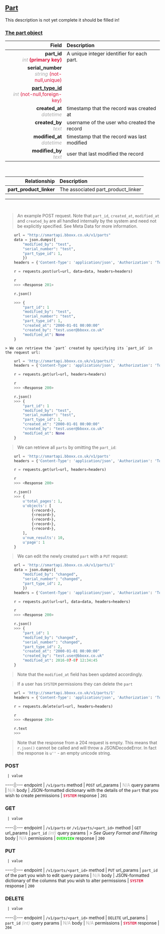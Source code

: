 ## <u>Part</u>
This description is not yet complete it should be filled in!


### <u>The part object</u>

Field | Description
------:|:------------
__part_id__ <br><font color="DarkGray">_int_</font> <font color="Crimson">__(primary key)__</font> | A unique integer identifier for each part.
__serial_number__ <br><font color="DarkGray">_string_</font> <font color="Crimson">(not-null,unique)</font> | 
__<a href="/#part-type">part_type_id</a>__ <br><font color="DarkGray">_int_</font> <font color="Crimson">(not-null,foreign-key)</font> | 
__created_at__  <br><font color="DarkGray">_datetime_</font> | timestamp that the record was created at
__created_by__  <br><font color="DarkGray">_text_</font>| username of the user who created the record
__modified_at__ <br><font color="DarkGray">_datetime_</font>| timestamp that the record was last modified
__modified_by__ <br><font color="DarkGray">_text_</font>| user that last modified the record


<br>

Relationship | Description
-------------:|:------------
__part_product_linker__ | The associated part_product_linker


<hr>
<br>

> An example POST request. Note that `part_id`, `created_at`, `modified_at` and `created_by` are all handled internally by the system and need not be explicitly specified. See Meta Data for more information.

```python
    url = "http://smartapi.bboxx.co.uk/v1/parts"
    data = json.dumps({
		"modified_by": "test",
		"serial_number": "test",
		"part_type_id": 1,
		})
    headers = {'Content-Type': 'application/json', 'Authorization': 'Token token=A_VALID_TOKEN'}

    r = requests.post(url=url, data=data, headers=headers)

    r
    >>> <Response 201>

    r.json()

    >>> {
		"part_id": 1
		"modified_by": "test",
		"serial_number": "test",
		"part_type_id": 1,
		"created_at": "2000-01-01 00:00:00"
		"created_by": "test.user@bboxx.co.uk"
		"modified_at": None
	}
```

    > We can retrieve the `part` created by specifying its `part_id` in the request url:

```python
    url = 'http://smartapi.bboxx.co.uk/v1/parts/1'
    headers = {'Content-Type': 'application/json', 'Authorization': 'Token token=A_VALID_TOKEN'}

    r = requests.get(url=url, headers=headers)

    r
    >>> <Response 200>

    r.json()
    >>> {
		"part_id": 1
		"modified_by": "test",
		"serial_number": "test",
		"part_type_id": 1,
		"created_at": "2000-01-01 00:00:00"
		"created_by": "test.user@bboxx.co.uk"
		"modified_at": None
	}
```

> We can retrieve all `parts` by omitting the `part_id`:

```python
    url = 'http://smartapi.bboxx.co.uk/v1/parts'
    headers = {'Content-Type': 'application/json', 'Authorization': 'Token token=A_VALID_TOKEN'}

    r = requests.get(url=url, headers=headers)

    r
    >>> <Response 200>

    r.json()
    >>> {
        u'total_pages': 1,
        u'objects': [
            {<record>},
            {<record>},
            {<record>},
            {<record>},
            {<record>},
        ],
        u'num_results': 10,
        u'page': 1
    }
```

> We can edit the newly created `part` with a `PUT` request:

```python
    url = 'http://smartapi.bboxx.co.uk/v1/parts/1'
    data = json.dumps({
		"modified_by": "changed",
		"serial_number": "changed",
		"part_type_id": 2,
		})
    headers = {'Content-Type': 'application/json', 'Authorization': 'Token token=A_VALID_TOKEN'}

    r = requests.put(url=url, data=data, headers=headers)

    r
    >>> <Response 200>

    r.json()
    >>> {
		"part_id": 1
		"modified_by": "changed",
		"serial_number": "changed",
		"part_type_id": 2,
		"created_at": "2000-01-01 00:00:00"
		"created_by": "test.user@bboxx.co.uk"
		"modified_at": 2016-07-07 12:34:45
	}
```
> Note that the `modified_at` field has been updated accordingly.

> If a user has `SYSTEM` permissions they can delete the `part`

```python
    url = 'http://smartapi.bboxx.co.uk/v1/parts/1'
    headers = {'Content-Type': 'application/json', 'Authorization': 'Token token=A_VALID_TOKEN'}

    r = requests.delete(url=url, headers=headers)

    r
    >>> <Response 204>

    r.text
    >>>
```
> Note that the response from a 204 request is empty. This means that `r.json()` cannot be called and will throw a JSONDecodeError. In fact the response is `u''` - an empty unicode string.



### POST
     | value
 ----:|:---
endpoint | `/v1/parts`
method | `POST`
url_params | <font color="DarkGray">N/A</font>
query params | <font color="DarkGray">N/A</font>
body | JSON-formatted dictionary with the details of the `part` that you wish to create
permissions | <font color="Crimson">__`SYSTEM`__</font>
response | `201`

### GET
     | value
 ----:|:---
endpoint | `/v1/parts` or `/v1/parts/<part_id>`
method | `GET`
url_params | `part_id` <font color="DarkGray">_(int)_</font>
query params | *> See Query Format and Filtering*
body | <font color="DarkGray">N/A</font>
permissions | <font color="Jade">__`OVERVIEW`__</font>
response | `200`

### PUT
     | value
 ----:|:---
endpoint | `/v1/parts/<part_id>`
method | `PUT`
url_params | `part_id` of the part you wish to edit
query params | <font color="DarkGray">N/A</font>
body | JSON-formatted dictionary of the columns that you wish to alter
permissions | <font color="Crimson">__`SYSTEM`__</font>
response | `200`

### DELETE
     | value
 ----:|:---
endpoint | `/v1/parts/<part_id>`
method | `DELETE`
url_params | `part_id` <font color="DarkGray">_(int)_</font>
query params | <font color="DarkGray">N/A</font>
body | <font color="DarkGray">N/A</font>
permissions | <font color="Crimson">__`SYSTEM`__</font>
response | `204`

    
